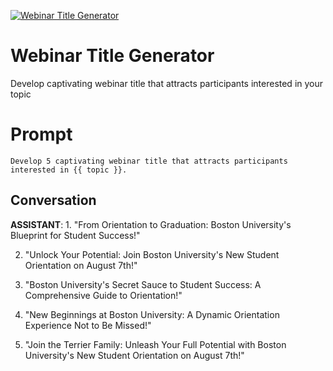 
[![Webinar Title Generator ](https://flow-prompt-covers.s3.us-west-1.amazonaws.com/icon/illustrative/illus_1.png)]()
# Webinar Title Generator  
Develop captivating webinar title that attracts participants interested in your topic



# Prompt

```
Develop 5 captivating webinar title that attracts participants interested in {{ topic }}.

```

## Conversation

**ASSISTANT**: 1. "From Orientation to Graduation: Boston University's Blueprint for Student Success!" 

2. "Unlock Your Potential: Join Boston University's New Student Orientation on August 7th!" 

3. "Boston University's Secret Sauce to Student Success: A Comprehensive Guide to Orientation!" 

4. "New Beginnings at Boston University: A Dynamic Orientation Experience Not to Be Missed!" 

5. "Join the Terrier Family: Unleash Your Full Potential with Boston University's New Student Orientation on August 7th!"


